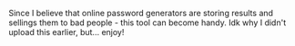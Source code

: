 Since I believe that online password generators are storing results and sellings them to bad people - this tool can become handy.
Idk why I didn't upload this earlier, but... enjoy!
